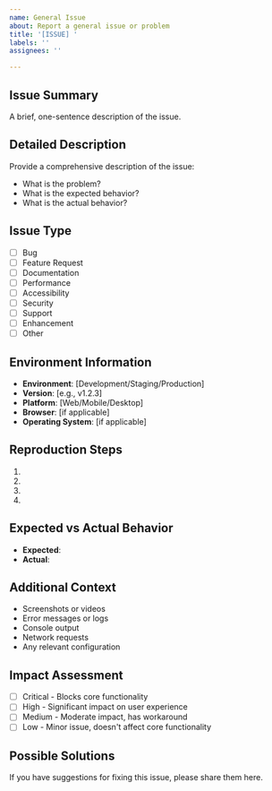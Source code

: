 ```yaml
---
name: General Issue
about: Report a general issue or problem
title: '[ISSUE] '
labels: ''
assignees: ''

---
```


## Issue Summary
A brief, one-sentence description of the issue.

## Detailed Description
Provide a comprehensive description of the issue:
- What is the problem?
- What is the expected behavior?
- What is the actual behavior?

## Issue Type
- [ ] Bug
- [ ] Feature Request
- [ ] Documentation
- [ ] Performance
- [ ] Accessibility
- [ ] Security
- [ ] Support
- [ ] Enhancement
- [ ] Other

## Environment Information
- **Environment**: [Development/Staging/Production]
- **Version**: [e.g., v1.2.3]
- **Platform**: [Web/Mobile/Desktop]
- **Browser**: [if applicable]
- **Operating System**: [if applicable]

## Reproduction Steps
1. 
2. 
3. 
4. 

## Expected vs Actual Behavior
- **Expected**: 
- **Actual**: 

## Additional Context
- Screenshots or videos
- Error messages or logs
- Console output
- Network requests
- Any relevant configuration

## Impact Assessment
- [ ] Critical - Blocks core functionality
- [ ] High - Significant impact on user experience
- [ ] Medium - Moderate impact, has workaround
- [ ] Low - Minor issue, doesn't affect core functionality

## Possible Solutions
If you have suggestions for fixing this issue, please share them here.

